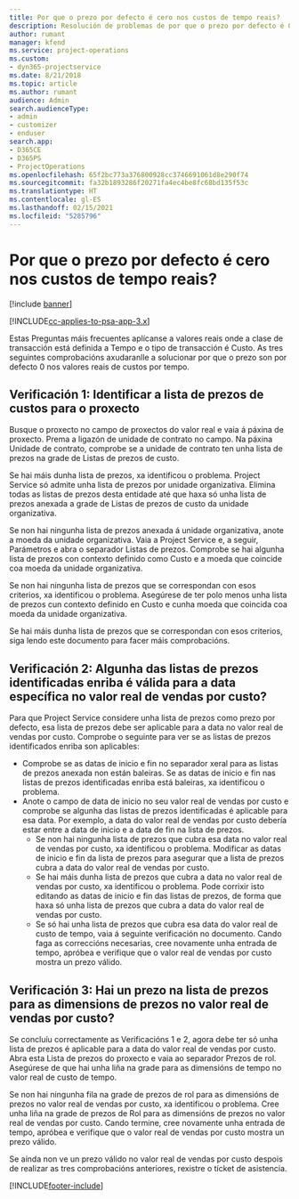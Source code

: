 ```yaml
---
title: Por que o prezo por defecto é cero nos custos de tempo reais?
description: Resolución de problemas de por que o prezo por defecto é 0 nos custos por tempo reais.
author: rumant
manager: kfend
ms.service: project-operations
ms.custom:
- dyn365-projectservice
ms.date: 8/21/2018
ms.topic: article
ms.author: rumant
audience: Admin
search.audienceType:
- admin
- customizer
- enduser
search.app:
- D365CE
- D365PS
- ProjectOperations
ms.openlocfilehash: 65f2bc773a376800928cc3746691061d8e290f74
ms.sourcegitcommit: fa32b1893286f20271fa4ec4be8fc68bd135f53c
ms.translationtype: HT
ms.contentlocale: gl-ES
ms.lasthandoff: 02/15/2021
ms.locfileid: "5285796"
---
```

# <a name="why-is-the-price-defaulting-to-zero-on-time-cost-actuals"></a>Por que o prezo por defecto é cero nos custos de tempo reais?

[!include [banner](../includes/psa-now-project-operations.md)]

[!INCLUDE[cc-applies-to-psa-app-3.x](../includes/cc-applies-to-psa-app-3x.md)]

Estas Preguntas máis frecuentes aplícanse a valores reais onde a clase de transacción está definida a Tempo e o tipo de transacción é Custo. As tres seguintes comprobacións axudaranlle a solucionar por que o prezo son por defecto 0 nos valores reais de custos por tempo.
 
## <a name="check-1-identify-the-cost-price-list-for-the-project"></a>Verificación 1: Identificar a lista de prezos de custos para o proxecto

Busque o proxecto no campo de proxectos do valor real e vaia á páxina de proxecto. Prema a ligazón de unidade de contrato no campo. Na páxina Unidade de contrato, comprobe se a unidade de contrato ten unha lista de prezos na grade de Listas de prezos de custo.

Se hai máis dunha lista de prezos, xa identificou o problema. Project Service só admite unha lista de prezos por unidade organizativa. Elimina todas as listas de prezos desta entidade até que haxa só unha lista de prezos anexada a grade de Listas de prezos de custo da unidade organizativa.

Se non hai ningunha lista de prezos anexada á unidade organizativa, anote a moeda da unidade organizativa. Vaia a Project Service e, a seguir, Parámetros e abra o separador Listas de prezos. Comprobe se hai algunha lista de prezos con contexto definido como Custo e a moeda que coincide coa moeda da unidade organizativa.
 
Se non hai ningunha lista de prezos que se correspondan con esos criterios, xa identificou o problema. Asegúrese de ter polo menos unha lista de prezos cun contexto definido en Custo e cunha moeda que coincida coa moeda da unidade organizativa.

Se hai máis dunha lista de prezos que se correspondan con esos criterios, siga lendo este documento para facer máis comprobacións.

## <a name="check-2-are-any-of-the-price-lists-identified-above-valid-for-the-specific-date-of-the-time-cost-actual"></a>Verificación 2: Algunha das listas de prezos identificadas enriba é válida para a data específica no valor real de vendas por custo?

Para que Project Service considere unha lista de prezos como prezo por defecto, esa lista de prezos debe ser aplicable para a data no valor real de vendas por custo. Comprobe o seguinte para ver se as listas de prezos identificados enriba son aplicables:

- Comprobe se as datas de inicio e fin no separador xeral para as listas de prezos anexada non están baleiras. Se as datas de inicio e fin nas listas de prezos identificadas enriba está baleiras, xa identificou o problema. 
- Anote o campo de data de inicio no seu valor real de vendas por custo e comprobe se algunha das listas de prezos identificadas é aplicable para esa data. Por exemplo, a data do valor real de vendas por custo debería estar entre a data de inicio e a data de fin na lista de prezos. 
    - Se non hai ningunha lista de prezos que cubra esa data no valor real de vendas por custo, xa identificou o problema. Modificar as datas de inicio e fin da lista de prezos para asegurar que a lista de prezos cubra a data do valor real de vendas por custo. 
    - Se hai máis dunha lista de prezos que cubra a data no valor real de vendas por custo, xa identificou o problema. Pode corrixir isto editando as datas de inicio e fin das listas de prezos, de forma que haxa só unha lista de prezos que cubra a data do valor real de vendas por custo. 
    - Se só hai unha lista de prezos que cubra esa data do valor real de custo de tempo, vaia á seguinte verificación no documento.
Cando faga as correccións necesarias, cree novamente unha entrada de tempo, apróbea e verifique que o valor real de vendas por custo mostra un prezo válido.

## <a name="check-3-is-there-a-price-in-the-price-list-for-the-pricing-dimensions-on-the-time-cost-actual"></a>Verificación 3: Hai un prezo na lista de prezos para as dimensions de prezos no valor real de vendas por custo?

Se concluíu correctamente as Verificacións 1 e 2, agora debe ter só unha lista de prezos é aplicable para a data do valor real de vendas por custo. Abra esta Lista de prezos do proxecto e vaia ao separador Prezos de rol. Asegúrese de que hai unha liña na grade para as dimensións de tempo no valor real de custo de tempo.

Se non hai ningunha fila na grade de prezos de rol para as dimensións de prezos no valor real de vendas por custo, xa identificou o problema. Cree unha liña na grade de prezos de Rol para as dimensións de prezos no valor real de vendas por custo. Cando termine, cree novamente unha entrada de tempo, apróbea e verifique que o valor real de vendas por custo mostra un prezo válido.
 
Se aínda non ve un prezo válido no valor real de vendas por custo despois de realizar as tres comprobacións anteriores, rexistre o tícket de asistencia.





[!INCLUDE[footer-include](../includes/footer-banner.md)]